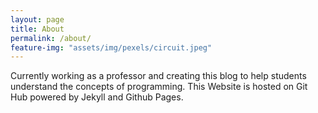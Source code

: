 ```yaml
---
layout: page
title: About
permalink: /about/
feature-img: "assets/img/pexels/circuit.jpeg"
---
```


Currently working as a professor and creating this blog to help students understand the concepts of programming.
This Website is hosted on Git Hub powered by Jekyll and Github Pages.
